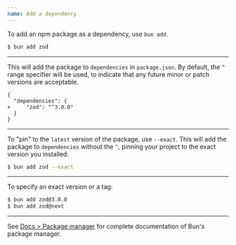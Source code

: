 ```yaml
---
name: Add a dependency
---
```


To add an npm package as a dependency, use `bun add`.

```sh
$ bun add zod
```

---

This will add the package to `dependencies` in `package.json`. By default, the `^` range specifier will be used, to indicate that any future minor or patch versions are acceptable.

```json-diff
{
  "dependencies": {
+     "zod": "^3.0.0"
  }
}
```

---

To "pin" to the `latest` version of the package, use `--exact`. This will add the package to `dependencies` without the `^`, pinning your project to the exact version you installed.

```sh
$ bun add zod --exact
```

---

To specify an exact version or a tag:

```sh
$ bun add zod@3.0.0
$ bun add zod@next
```

---

See [Docs > Package manager](https://bun.sh/docs/cli/install) for complete documentation of Bun's package manager.
